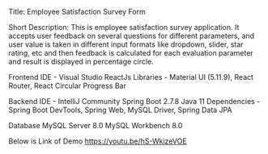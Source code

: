 Title: Employee Satisfaction Survey Form

Short Description: This is employee satisfaction survey application. It accepts user feedback on several questions for different parameters, and user value is taken in different input formats like dropdown, slider, star rating, etc and then feedback is calculated for each evaluation parameter and result is displayed in percentage circle.

Frontend
IDE - Visual Studio
ReactJs
Libraries - Material UI (5.11.9), React Router, React Circular Progress Bar

Backend
IDE - IntelliJ Community
Spring Boot 2.7.8
Java 11
Dependencies - Spring Boot DevTools, Spring Web, MySQL Driver, Spring Data JPA

Database
MySQL Server 8.0
MySQL Workbench 8.0

Below is Link of Demo
https://youtu.be/hS-WkizeVOE
